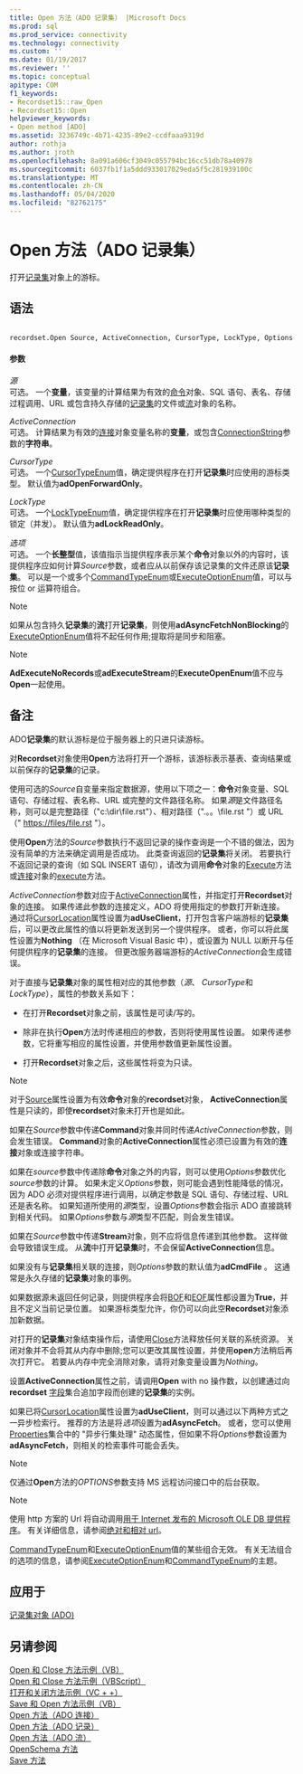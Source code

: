 ```yaml
---
title: Open 方法（ADO 记录集） |Microsoft Docs
ms.prod: sql
ms.prod_service: connectivity
ms.technology: connectivity
ms.custom: ''
ms.date: 01/19/2017
ms.reviewer: ''
ms.topic: conceptual
apitype: COM
f1_keywords:
- Recordset15::raw_Open
- Recordset15::Open
helpviewer_keywords:
- Open method [ADO]
ms.assetid: 3236749c-4b71-4235-89e2-ccdfaaa9319d
author: rothja
ms.author: jroth
ms.openlocfilehash: 8a091a606cf3049c055794bc16cc51db78a40978
ms.sourcegitcommit: 6037fb1f1a5ddd933017029eda5f5c281939100c
ms.translationtype: MT
ms.contentlocale: zh-CN
ms.lasthandoff: 05/04/2020
ms.locfileid: "82762175"
---
```

# <a name="open-method-ado-recordset"></a>Open 方法（ADO 记录集）
打开[记录集](../../../ado/reference/ado-api/recordset-object-ado.md)对象上的游标。  
  
## <a name="syntax"></a>语法  
  
```  
  
recordset.Open Source, ActiveConnection, CursorType, LockType, Options  
```  
  
#### <a name="parameters"></a>参数  
 *源*  
 可选。 一个**变量**，该变量的计算结果为有效的[命令](../../../ado/reference/ado-api/command-object-ado.md)对象、SQL 语句、表名、存储过程调用、URL 或包含持久存储的[记录集](../../../ado/reference/ado-api/recordset-object-ado.md)的文件或[流](../../../ado/reference/ado-api/stream-object-ado.md)对象的名称。  
  
 *ActiveConnection*  
 可选。 计算结果为有效的[连接](../../../ado/reference/ado-api/connection-object-ado.md)对象变量名称的**变量**，或包含[ConnectionString](../../../ado/reference/ado-api/connectionstring-property-ado.md)参数的**字符串**。  
  
 *CursorType*  
 可选。 一个[CursorTypeEnum](../../../ado/reference/ado-api/cursortypeenum.md)值，确定提供程序在打开**记录集**时应使用的游标类型。 默认值为**adOpenForwardOnly**。  
  
 *LockType*  
 可选。 一个[LockTypeEnum](../../../ado/reference/ado-api/locktypeenum.md)值，确定提供程序在打开**记录集**时应使用哪种类型的锁定（并发）。 默认值为**adLockReadOnly**。  
  
 *选项*  
 可选。 一个**长整型**值，该值指示当提供程序表示某个**命令**对象以外的内容时，该提供程序应如何计算*Source*参数，或者应从以前保存该记录集的文件还原该**记录集**。 可以是一个或多个[CommandTypeEnum](../../../ado/reference/ado-api/commandtypeenum.md)或[ExecuteOptionEnum](../../../ado/reference/ado-api/executeoptionenum.md)值，可以与按位 or 运算符组合。  
  
> [!NOTE]
>  如果从包含持久**记录集**的**流**打开**记录集**，则使用**adAsyncFetchNonBlocking**的[ExecuteOptionEnum](../../../ado/reference/ado-api/executeoptionenum.md)值将不起任何作用;提取将是同步和阻塞。  
  
> [!NOTE]
>  **AdExecuteNoRecords**或**adExecuteStream**的**ExecuteOpenEnum**值不应与**Open**一起使用。  
  
## <a name="remarks"></a>备注  
 ADO**记录集**的默认游标是位于服务器上的只进只读游标。  
  
 对**Recordset**对象使用**Open**方法将打开一个游标，该游标表示基表、查询结果或以前保存的**记录集**的记录。  
  
 使用可选的*Source*自变量来指定数据源，使用以下项之一：**命令**对象变量、SQL 语句、存储过程、表名称、URL 或完整的文件路径名称。 如果*源*是文件路径名称，则可以是完整路径（"c:\dir\file.rst"）、相对路径（".。。\file.rst "）或 URL （" <https://files/file.rst> "）。  
  
 使用**Open**方法的*Source*参数执行不返回记录的操作查询是一个不错的做法，因为没有简单的方法来确定调用是否成功。 此类查询返回的**记录集**将关闭。 若要执行不返回记录的查询（如 SQL INSERT 语句），请改为调用**命令**对象的[Execute](../../../ado/reference/ado-api/execute-method-ado-command.md)方法或[连接](../../../ado/reference/ado-api/connection-object-ado.md)对象的[execute](../../../ado/reference/ado-api/execute-method-ado-connection.md)方法。  
  
 *ActiveConnection*参数对应于[ActiveConnection](../../../ado/reference/ado-api/activeconnection-property-ado.md)属性，并指定打开**Recordset**对象的连接。 如果传递此参数的连接定义，ADO 将使用指定的参数打开新连接。 通过将[CursorLocation](../../../ado/reference/ado-api/cursorlocation-property-ado.md)属性设置为**adUseClient**，打开包含客户端游标的**记录集**后，可以更改此属性的值以将更新发送到另一个提供程序。 或者，你可以将此属性设置为**Nothing** （在 Microsoft Visual Basic 中），或设置为 NULL 以断开与任何提供程序的**记录集**的连接。 但更改服务器端游标的*ActiveConnection*会生成错误。  
  
 对于直接与**记录集**对象的属性相对应的其他参数（*源*、 *CursorType*和*LockType*），属性的参数关系如下：  
  
-   在打开**Recordset**对象之前，该属性是可读/写的。  
  
-   除非在执行**Open**方法时传递相应的参数，否则将使用属性设置。 如果传递参数，它将重写相应的属性设置，并使用参数值更新属性设置。  
  
-   打开**Recordset**对象之后，这些属性将变为只读。  
  
> [!NOTE]
>  对于[Source](../../../ado/reference/ado-api/source-property-ado-recordset.md)属性设置为有效**命令**对象的**recordset**对象， **ActiveConnection**属性是只读的，即使**recordset**对象未打开也是如此。  
  
 如果在*Source*参数中传递**Command**对象并同时传递*ActiveConnection*参数，则会发生错误。 **Command**对象的**ActiveConnection**属性必须已设置为有效的**连接**对象或连接字符串。  
  
 如果在*source*参数中传递除**命令**对象之外的内容，则可以使用*Options*参数优化*source*参数的计算。 如果未定义*Options*参数，则可能会遇到性能降低的情况，因为 ADO 必须对提供程序进行调用，以确定参数是 SQL 语句、存储过程、URL 还是表名称。 如果知道所使用的*源*类型，设置*Options*参数会指示 ADO 直接跳转到相关代码。 如果*Options*参数与*源*类型不匹配，则会发生错误。  
  
 如果在*Source*参数中传递**Stream**对象，则不应将信息传递到其他参数。 这样做会导致错误生成。 从**流**中打开**记录集**时，不会保留**ActiveConnection**信息。  
  
 如果没有与**记录集**相关联的连接，则*Options*参数的默认值为**adCmdFile** 。 这通常是永久存储的**记录集**对象的事例。  
  
 如果数据源未返回任何记录，则提供程序会将[BOF](../../../ado/reference/ado-api/bof-eof-properties-ado.md)和[EOF](../../../ado/reference/ado-api/bof-eof-properties-ado.md)属性都设置为**True**，并且不定义当前记录位置。 如果游标类型允许，你仍可以向此空**Recordset**对象添加新数据。  
  
 对打开的**记录集**对象结束操作后，请使用[Close](../../../ado/reference/ado-api/close-method-ado.md)方法释放任何关联的系统资源。 关闭对象并不会将其从内存中删除;您可以更改其属性设置，并使用**open**方法稍后再次打开它。 若要从内存中完全消除对象，请将对象变量设置为*Nothing*。  
  
 设置**ActiveConnection**属性之前，请调用**Open** with no 操作数，以创建通过向**recordset** [字段](../../../ado/reference/ado-api/fields-collection-ado.md)集合追加字段而创建的**记录集**的实例。  
  
 如果已将[CursorLocation](../../../ado/reference/ado-api/cursorlocation-property-ado.md)属性设置为**adUseClient**，则可以通过以下两种方式之一异步检索行。 推荐的方法是将*选项*设置为**adAsyncFetch**。 或者，您可以使用[Properties](../../../ado/reference/ado-api/properties-collection-ado.md)集合中的 "异步行集处理" 动态属性，但如果不将*Options*参数设置为**adAsyncFetch**，则相关的检索事件可能会丢失。  
  
> [!NOTE]
>  仅通过**Open**方法的*OPTIONS*参数支持 MS 远程访问接口中的后台获取。  
  
> [!NOTE]
>  使用 http 方案的 Url 将自动调用[用于 Internet 发布的 Microsoft OLE DB 提供程序](../../../ado/guide/appendixes/microsoft-ole-db-provider-for-internet-publishing.md)。 有关详细信息，请参阅[绝对和相对 url](../../../ado/guide/data/absolute-and-relative-urls.md)。  
  
 [CommandTypeEnum](../../../ado/reference/ado-api/commandtypeenum.md)和[ExecuteOptionEnum](../../../ado/reference/ado-api/executeoptionenum.md)值的某些组合无效。 有关无法组合的选项的信息，请参阅[ExecuteOptionEnum](../../../ado/reference/ado-api/executeoptionenum.md)和[CommandTypeEnum](../../../ado/reference/ado-api/commandtypeenum.md)的主题。  
  
## <a name="applies-to"></a>应用于  
 [记录集对象 (ADO)](../../../ado/reference/ado-api/recordset-object-ado.md)  
  
## <a name="see-also"></a>另请参阅  
 [Open 和 Close 方法示例（VB）](../../../ado/reference/ado-api/open-and-close-methods-example-vb.md)   
 [Open 和 Close 方法示例（VBScript）](../../../ado/reference/ado-api/open-and-close-methods-example-vbscript.md)   
 [打开和关闭方法示例（VC + +）](../../../ado/reference/ado-api/open-and-close-methods-example-vc.md)   
 [Save 和 Open 方法示例（VB）](../../../ado/reference/ado-api/save-and-open-methods-example-vb.md)   
 [Open 方法（ADO 连接）](../../../ado/reference/ado-api/open-method-ado-connection.md)   
 [Open 方法（ADO 记录）](../../../ado/reference/ado-api/open-method-ado-record.md)   
 [Open 方法（ADO 流）](../../../ado/reference/ado-api/open-method-ado-stream.md)   
 [OpenSchema 方法](../../../ado/reference/ado-api/openschema-method.md)   
 [Save 方法](../../../ado/reference/ado-api/save-method.md)
